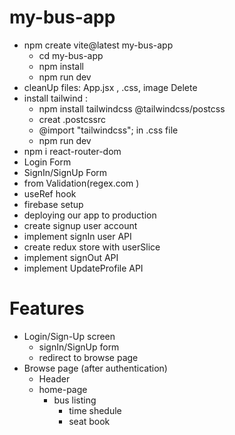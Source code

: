 # my-bus-app

- npm create vite@latest my-bus-app
  - cd my-bus-app
  - npm install
  - npm run dev
- cleanUp files: App.jsx , .css, image Delete
- install tailwind :
  - npm install tailwindcss @tailwindcss/postcss
  - creat .postcssrc
  - @import "tailwindcss"; in .css file
  - npm run dev
- npm i react-router-dom
- Login Form
- SignIn/SignUp Form
- from Validation(regex.com )
- useRef hook
- firebase setup
- deploying our app to production
- create signup user account
- implement signIn user API
- create redux store with userSlice
- implement signOut API
- implement UpdateProfile API

# Features

- Login/Sign-Up screen
  - signIn/SignUp form
  - redirect to browse page
- Browse page (after authentication)
  - Header
  - home-page
    - bus listing
      - time shedule
      - seat book
